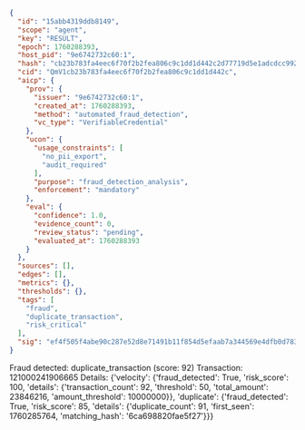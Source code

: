 ```json
{
  "id": "15abb4319ddb8149",
  "scope": "agent",
  "key": "RESULT",
  "epoch": 1760288393,
  "host_pid": "9e6742732c60:1",
  "hash": "cb23b783fa4eec6f70f2b2fea806c9c1dd1d442c2d77719d5e1adcdcc992ee93",
  "cid": "QmV1cb23b783fa4eec6f70f2b2fea806c9c1dd1d442c",
  "aicp": {
    "prov": {
      "issuer": "9e6742732c60:1",
      "created_at": 1760288393,
      "method": "automated_fraud_detection",
      "vc_type": "VerifiableCredential"
    },
    "ucon": {
      "usage_constraints": [
        "no_pii_export",
        "audit_required"
      ],
      "purpose": "fraud_detection_analysis",
      "enforcement": "mandatory"
    },
    "eval": {
      "confidence": 1.0,
      "evidence_count": 0,
      "review_status": "pending",
      "evaluated_at": 1760288393
    }
  },
  "sources": [],
  "edges": [],
  "metrics": {},
  "thresholds": {},
  "tags": [
    "fraud",
    "duplicate_transaction",
    "risk_critical"
  ],
  "sig": "ef4f505f4abe90c287e52d8e71491b11f854d5efaab7a344569e4dfb0d783867"
}
```

Fraud detected: duplicate_transaction (score: 92)
Transaction: 121000241906665
Details: {'velocity': {'fraud_detected': True, 'risk_score': 100, 'details': {'transaction_count': 92, 'threshold': 50, 'total_amount': 23846216, 'amount_threshold': 10000000}}, 'duplicate': {'fraud_detected': True, 'risk_score': 85, 'details': {'duplicate_count': 91, 'first_seen': 1760285764, 'matching_hash': '6ca698820fae5f27'}}}